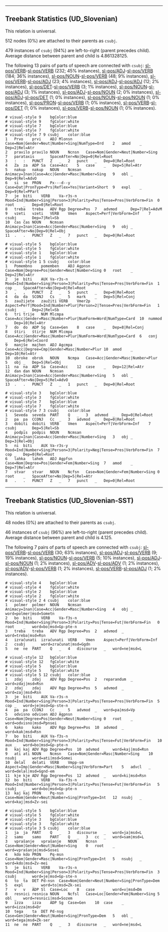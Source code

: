 

--------------------------------------------------------------------------------

## Treebank Statistics (UD_Slovenian)

This relation is universal.

512 nodes (0%) are attached to their parents as `csubj`.

479 instances of `csubj` (94%) are left-to-right (parent precedes child).
Average distance between parent and child is 4.861328125.

The following 13 pairs of parts of speech are connected with `csubj`: [sl-pos/VERB]()-[sl-pos/VERB]() (232; 45% instances), [sl-pos/ADJ]()-[sl-pos/VERB]() (184; 36% instances), [sl-pos/NOUN]()-[sl-pos/VERB]() (48; 9% instances), [sl-pos/VERB]()-[sl-pos/ADJ]() (23; 4% instances), [sl-pos/ADJ]()-[sl-pos/ADJ]() (12; 2% instances), [sl-pos/DET]()-[sl-pos/VERB]() (3; 1% instances), [sl-pos/NOUN]()-[sl-pos/ADJ]() (3; 1% instances), [sl-pos/ADJ]()-[sl-pos/NOUN]() (2; 0% instances), [sl-pos/ADJ]()-[sl-pos/DET]() (1; 0% instances), [sl-pos/NOUN]()-[sl-pos/NOUN]() (1; 0% instances), [sl-pos/PRON]()-[sl-pos/VERB]() (1; 0% instances), [sl-pos/VERB]()-[sl-pos/DET]() (1; 0% instances), [sl-pos/VERB]()-[sl-pos/NOUN]() (1; 0% instances).


~~~ conllu
# visual-style 9	bgColor:blue
# visual-style 9	fgColor:white
# visual-style 7	bgColor:blue
# visual-style 7	fgColor:white
# visual-style 7 9 csubj	color:blue
1	Prvo	prvi	ADJ	Mlonsn	Case=Nom|Gender=Neut|Number=Sing|NumType=Ord	2	amod	_	Dep=2|Rel=Atr
2	pravilo	pravilo	NOUN	Ncnsn	Case=Nom|Gender=Neut|Number=Sing	7	parataxis	_	SpaceAfter=No|Dep=0|Rel=Root
3	:	:	PUNCT	Z	_	2	punct	_	Dep=0|Rel=Root
4	Za	za	ADP	Sa	Case=Acc	5	case	_	Dep=5|Rel=Atr
5	nakup	nakup	NOUN	Ncmsan	Animacy=Inan|Case=Acc|Gender=Masc|Number=Sing	9	obl	_	Dep=9|Rel=AdvO
6	si	se	PRON	Px---d--y	Case=Dat|PronType=Prs|Reflex=Yes|Variant=Short	9	expl	_	Dep=9|Rel=PPart
7	je	biti	VERB	Va-r3s-n	Mood=Ind|Number=Sing|Person=3|Polarity=Pos|Tense=Pres|VerbForm=Fin	0	root	_	Dep=0|Rel=Root
8	treba	treba	ADV	Rgp	Degree=Pos	7	advmod	_	Dep=7|Rel=AdvM
9	vzeti	vzeti	VERB	Vmen	Aspect=Perf|VerbForm=Inf	7	csubj	_	Dep=7|Rel=Sb
10	čas	čas	NOUN	Ncmsan	Animacy=Inan|Case=Acc|Gender=Masc|Number=Sing	9	obj	_	SpaceAfter=No|Dep=9|Rel=Obj
11	.	.	PUNCT	Z	_	7	punct	_	Dep=0|Rel=Root

~~~


~~~ conllu
# visual-style 5	bgColor:blue
# visual-style 5	fgColor:white
# visual-style 1	bgColor:blue
# visual-style 1	fgColor:white
# visual-style 1 5 csubj	color:blue
1	Pomembno	pomemben	ADJ	Agpnsn	Case=Nom|Degree=Pos|Gender=Neut|Number=Sing	0	root	_	Dep=2|Rel=Atr
2	je	biti	AUX	Va-r3s-n	Mood=Ind|Number=Sing|Person=3|Polarity=Pos|Tense=Pres|VerbForm=Fin	1	cop	_	SpaceAfter=No|Dep=0|Rel=Root
3	,	,	PUNCT	Z	_	5	punct	_	Dep=0|Rel=Root
4	da	da	SCONJ	Cs	_	5	mark	_	Dep=5|Rel=Conj
5	zaužijete	zaužiti	VERB	Vmer2p	Aspect=Perf|Mood=Ind|Number=Plur|Person=2|Tense=Pres|VerbForm=Fin	1	csubj	_	Dep=2|Rel=Sb
6	tri	trije	NUM	Mlcmpa	Case=Acc|Gender=Masc|Number=Plur|NumForm=Word|NumType=Card	10	nummod	_	Dep=10|Rel=Atr
7	do	do	ADP	Sg	Case=Gen	8	case	_	Dep=8|Rel=Conj
8	štiri	štirje	NUM	Mlcmpa	Case=Acc|Gender=Masc|Number=Plur|NumForm=Word|NumType=Card	6	conj	_	Dep=6|Rel=Coord
9	manjše	majhen	ADJ	Agcmpa	Case=Acc|Degree=Cmp|Gender=Masc|Number=Plur	10	amod	_	Dep=10|Rel=Atr
10	obroke	obrok	NOUN	Ncmpa	Case=Acc|Gender=Masc|Number=Plur	5	obj	_	Dep=5|Rel=Obj
11	na	na	ADP	Sa	Case=Acc	12	case	_	Dep=12|Rel=Atr
12	dan	dan	NOUN	Ncmsan	Animacy=Inan|Case=Acc|Gender=Masc|Number=Sing	5	obl	_	SpaceAfter=No|Dep=5|Rel=AdvO
13	.	.	PUNCT	Z	_	1	punct	_	Dep=0|Rel=Root

~~~


~~~ conllu
# visual-style 3	bgColor:blue
# visual-style 3	fgColor:white
# visual-style 7	bgColor:blue
# visual-style 7	fgColor:white
# visual-style 7 3 csubj	color:blue
1	Seveda	seveda	PART	Q	_	3	advmod	_	Dep=0|Rel=Root
2	pa	pa	CCONJ	Cc	_	3	advmod	_	Dep=0|Rel=Root
3	dobiti	dobiti	VERB	Vmen	Aspect=Perf|VerbForm=Inf	7	csubj	_	Dep=5|Rel=Sb
4	podpis	podpis	NOUN	Ncmsan	Animacy=Inan|Case=Acc|Gender=Masc|Number=Sing	3	obj	_	Dep=3|Rel=Obj
5	ni	biti	AUX	Va-r3s-y	Mood=Ind|Number=Sing|Person=3|Polarity=Neg|Tense=Pres|VerbForm=Fin	7	cop	_	Dep=0|Rel=Root
6	lahka	lahek	ADJ	Agpfsn	Case=Nom|Degree=Pos|Gender=Fem|Number=Sing	7	amod	_	Dep=7|Rel=Atr
7	stvar	stvar	NOUN	Ncfsn	Case=Nom|Gender=Fem|Number=Sing	0	root	_	SpaceAfter=No|Dep=5|Rel=Atr
8	.	.	PUNCT	Z	_	7	punct	_	Dep=0|Rel=Root

~~~




--------------------------------------------------------------------------------

## Treebank Statistics (UD_Slovenian-SST)

This relation is universal.

48 nodes (0%) are attached to their parents as `csubj`.

46 instances of `csubj` (96%) are left-to-right (parent precedes child).
Average distance between parent and child is 4.125.

The following 7 pairs of parts of speech are connected with `csubj`: [sl-pos/VERB]()-[sl-pos/VERB]() (30; 63% instances), [sl-pos/ADJ]()-[sl-pos/VERB]() (9; 19% instances), [sl-pos/NOUN]()-[sl-pos/VERB]() (5; 10% instances), [sl-pos/ADJ]()-[sl-pos/NOUN]() (1; 2% instances), [sl-pos/ADV]()-[sl-pos/ADV]() (1; 2% instances), [sl-pos/ADV]()-[sl-pos/VERB]() (1; 2% instances), [sl-pos/VERB]()-[sl-pos/ADJ]() (1; 2% instances).


~~~ conllu
# visual-style 4	bgColor:blue
# visual-style 4	fgColor:white
# visual-style 2	bgColor:blue
# visual-style 2	fgColor:white
# visual-style 2 4 csubj	color:blue
1	polmer	polmer	NOUN	Ncmsan	Animacy=Inan|Case=Acc|Gender=Masc|Number=Sing	4	obj	_	word=polmer|msd=Sometn
2	bo	biti	VERB	Va-f3s-n	Mood=Ind|Number=Sing|Person=3|Polarity=Pos|Tense=Fut|VerbForm=Fin	0	root	_	word=bo|msd=Gp-pte-n
3	treba	treba	ADV	Rgp	Degree=Pos	2	advmod	_	word=treba|msd=Rsn
4	izračunati	izračunati	VERB	Vmen	Aspect=Perf|VerbForm=Inf	2	csubj	_	word=zračunat|msd=Ggdn
5	ne	ne	PART	Q	_	4	discourse	_	word=ne|msd=L

~~~


~~~ conllu
# visual-style 12	bgColor:blue
# visual-style 12	fgColor:white
# visual-style 5	bgColor:blue
# visual-style 5	fgColor:white
# visual-style 5 12 csubj	color:blue
1	zdaj	zdaj	ADV	Rgp	Degree=Pos	2	reparandum	_	word=zdaj|msd=Rsn
2	zdaj	zdaj	ADV	Rgp	Degree=Pos	5	advmod	_	word=zaj|msd=Rsn
3	je	biti	AUX	Va-r3s-n	Mood=Ind|Number=Sing|Person=3|Polarity=Pos|Tense=Pres|VerbForm=Fin	5	cop	_	word=je|msd=Gp-ste-n
4	pa	pa	CCONJ	Cc	_	5	advmod	_	word=pa|msd=Vp
5	odvisno	odvisen	ADJ	Agpnsn	Case=Nom|Degree=Pos|Gender=Neut|Number=Sing	0	root	_	word=odvisno|msd=Ppnsei
6	kako	kako	ADV	Rgp	Degree=Pos	10	advmod	_	word=kak|msd=Rsn
7	bo	biti	AUX	Va-f3s-n	Mood=Ind|Number=Sing|Person=3|Polarity=Pos|Tense=Fut|VerbForm=Fin	10	aux	_	word=bo|msd=Gp-pte-n
8	kaj	kaj	ADV	Rgp	Degree=Pos	10	advmod	_	word=kaj|msd=Rsn
9	ati	ati	NOUN	Ncmsn	Case=Nom|Gender=Masc|Number=Sing	10	nsubj	_	word=ati|msd=Somei
10	delal	delati	VERB	Vmpp-sm	Aspect=Imp|Gender=Masc|Number=Sing|VerbForm=Part	5	advcl	_	word=delal|msd=Ggnd-em
11	kje	kje	ADV	Rgp	Degree=Pos	12	advmod	_	word=ki|msd=Rsn
12	bo	biti	VERB	Va-f3s-n	Mood=Ind|Number=Sing|Person=3|Polarity=Pos|Tense=Fut|VerbForm=Fin	5	csubj	_	word=bo|msd=Gp-pte-n
13	kaj	kaj	PRON	Pq-nsn	Case=Nom|Gender=Neut|Number=Sing|PronType=Int	12	nsubj	_	word=kaj|msd=Zv-sei

~~~


~~~ conllu
# visual-style 5	bgColor:blue
# visual-style 5	fgColor:white
# visual-style 3	bgColor:blue
# visual-style 3	fgColor:white
# visual-style 3 5 csubj	color:blue
1	ja	ja	PART	Q	_	3	discourse	_	word=ja|msd=L
2	samo	samo	PART	Q	_	3	cc	_	word=sam|msd=L
3	vprašanje	vprašanje	NOUN	Ncnsn	Case=Nom|Gender=Neut|Number=Sing	0	root	_	word=vprašanje|msd=Sosei
4	kdo	kdo	PRON	Pq-msn	Case=Nom|Gender=Masc|Number=Sing|PronType=Int	5	nsubj	_	word=kdo|msd=Zv-mei
5	je	biti	VERB	Va-r3s-n	Mood=Ind|Number=Sing|Person=3|Polarity=Pos|Tense=Pres|VerbForm=Fin	3	csubj	_	word=je|msd=Gp-ste-n
6	to	ta	DET	Pd-nsn	Case=Nom|Gender=Neut|Number=Sing|PronType=Dem	5	expl	_	word=to|msd=Zk-sei
7	v	v	ADP	Sl	Case=Loc	8	case	_	word=v|msd=Dm
8	resnici	resnica	NOUN	Ncfsl	Case=Loc|Gender=Fem|Number=Sing	5	obl	_	word=resnici|msd=Sozem
9	izza	izza	ADP	Sg	Case=Gen	10	case	_	word=izza|msd=Dr
10	tega	ta	DET	Pd-nsg	Case=Gen|Gender=Neut|Number=Sing|PronType=Dem	5	obl	_	word=tega|msd=Zk-ser
11	ne	ne	PART	Q	_	3	discourse	_	word=ne|msd=L

~~~



